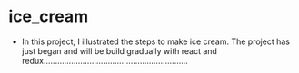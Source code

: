 # ice_cream

- In this project, I illustrated the steps to make ice cream. The project has just began and will be build gradually with react and redux...............................................................
